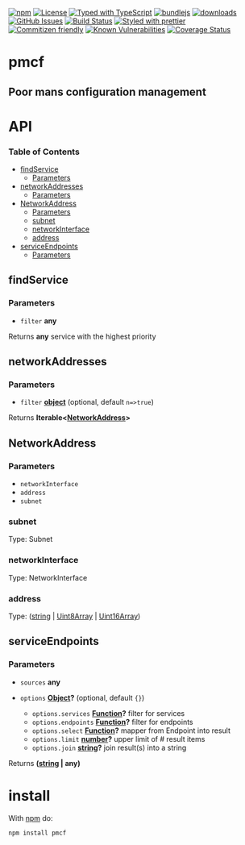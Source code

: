 [![npm](https://img.shields.io/npm/v/pmcf.svg)](https://www.npmjs.com/package/pmcf)
[![License](https://img.shields.io/badge/License-0BSD-blue.svg)](https://spdx.org/licenses/0BSD.html)
[![Typed with TypeScript](https://flat.badgen.net/badge/icon/Typed?icon=typescript\&label\&labelColor=blue\&color=555555)](https://typescriptlang.org)
[![bundlejs](https://deno.bundlejs.com/?q=pmcf\&badge=detailed)](https://bundlejs.com/?q=pmcf)
[![downloads](http://img.shields.io/npm/dm/pmcf.svg?style=flat-square)](https://npmjs.org/package/pmcf)
[![GitHub Issues](https://img.shields.io/github/issues/arlac77/pmcf.svg?style=flat-square)](https://github.com/arlac77/pmcf/issues)
[![Build Status](https://img.shields.io/endpoint.svg?url=https%3A%2F%2Factions-badge.atrox.dev%2Farlac77%2Fpmcf%2Fbadge\&style=flat)](https://actions-badge.atrox.dev/arlac77/pmcf/goto)
[![Styled with prettier](https://img.shields.io/badge/styled_with-prettier-ff69b4.svg)](https://github.com/prettier/prettier)
[![Commitizen friendly](https://img.shields.io/badge/commitizen-friendly-brightgreen.svg)](http://commitizen.github.io/cz-cli/)
[![Known Vulnerabilities](https://snyk.io/test/github/arlac77/pmcf/badge.svg)](https://snyk.io/test/github/arlac77/pmcf)
[![Coverage Status](https://coveralls.io/repos/arlac77/pmcf/badge.svg)](https://coveralls.io/github/arlac77/pmcf)

# pmcf

## Poor mans configuration management

# API

<!-- Generated by documentation.js. Update this documentation by updating the source code. -->

### Table of Contents

*   [findService](#findservice)
    *   [Parameters](#parameters)
*   [networkAddresses](#networkaddresses)
    *   [Parameters](#parameters-1)
*   [NetworkAddress](#networkaddress)
    *   [Parameters](#parameters-2)
    *   [subnet](#subnet)
    *   [networkInterface](#networkinterface)
    *   [address](#address)
*   [serviceEndpoints](#serviceendpoints)
    *   [Parameters](#parameters-3)

## findService

### Parameters

*   `filter` **any**&#x20;

Returns **any** service with the highest priority

## networkAddresses

### Parameters

*   `filter` **[object](https://developer.mozilla.org/docs/Web/JavaScript/Reference/Global_Objects/Object)**  (optional, default `n=>true`)

Returns **Iterable<[NetworkAddress](#networkaddress)>**&#x20;

## NetworkAddress

### Parameters

*   `networkInterface` &#x20;
*   `address` &#x20;
*   `subnet` &#x20;

### subnet

Type: Subnet

### networkInterface

Type: NetworkInterface

### address

Type: ([string](https://developer.mozilla.org/docs/Web/JavaScript/Reference/Global_Objects/String) | [Uint8Array](https://developer.mozilla.org/docs/Web/JavaScript/Reference/Global_Objects/Uint8Array) | [Uint16Array](https://developer.mozilla.org/docs/Web/JavaScript/Reference/Global_Objects/Uint16Array))

## serviceEndpoints

### Parameters

*   `sources` **any**&#x20;
*   `options` **[Object](https://developer.mozilla.org/docs/Web/JavaScript/Reference/Global_Objects/Object)?**  (optional, default `{}`)

    *   `options.services` **[Function](https://developer.mozilla.org/docs/Web/JavaScript/Reference/Statements/function)?** filter for services
    *   `options.endpoints` **[Function](https://developer.mozilla.org/docs/Web/JavaScript/Reference/Statements/function)?** filter for endpoints
    *   `options.select` **[Function](https://developer.mozilla.org/docs/Web/JavaScript/Reference/Statements/function)?** mapper from Endpoint into result
    *   `options.limit` **[number](https://developer.mozilla.org/docs/Web/JavaScript/Reference/Global_Objects/Number)?** upper limit of # result items
    *   `options.join` **[string](https://developer.mozilla.org/docs/Web/JavaScript/Reference/Global_Objects/String)?** join result(s) into a string

Returns **([string](https://developer.mozilla.org/docs/Web/JavaScript/Reference/Global_Objects/String) | any)**&#x20;

# install

With [npm](http://npmjs.org) do:

```shell
npm install pmcf
```
